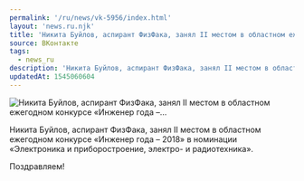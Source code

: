 ```yaml
---
permalink: '/ru/news/vk-5956/index.html'
layout: 'news.ru.njk'
title: 'Никита Буйлов, аспирант ФизФака, занял II местом в областном ежегодном конкурсе «Инженер года –…'
source: ВКонтакте
tags:
  - news_ru
description: 'Никита Буйлов, аспирант ФизФака, занял II местом в областном ежегодном конкурсе «Инженер года –…'
updatedAt: 1545060604
---
```

![Никита Буйлов, аспирант ФизФака, занял II местом в областном ежегодном конкурсе «Инженер года –…](https://sun9-15.userapi.com/impf/c849236/v849236712/d706b/GmIZfYOJKCI.jpg?size=533x558&quality=96&proxy=1&sign=76193884a59bbdc89cea27b0be7622e8&c_uniq_tag=1fde3iF7_D01JqNfgVLc57jaSoBNryqGFvoQ8yMhYcQ&type=album)

Никита Буйлов, аспирант ФизФака, занял II местом в областном ежегодном конкурсе «Инженер года – 2018» в номинации «Электроника и приборостроение, электро- и радиотехника».

Поздравляем!
